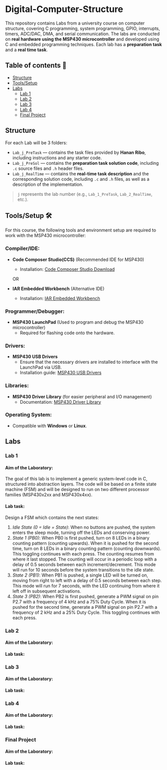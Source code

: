 # Digital-Computer-Structure
This repository contains Labs from a university course on computer structure, covering C programming, system programming, GPIO, interrupts, timers, ADC/DAC, DMA, and serial communication. The labs are conducted on **real hardware using the MSP430 microcontroller** and developed using C and embedded programming techniques.
Each lab has a **preparation task** and a **real time task**.

## Table of contents 🔗
- [Structure](#Structure)
- [Tools/Setup](#Tools/Setup)
- [Labs](#Labs)
    - [Lab 1](#1)
    - [Lab 2](#2)
    - [Lab 3](#3)
    - [Lab 4](#4)
    - [Final Project](#final-project)

 ## Structure
For each Lab will be 3 folders:
- `Lab_j_PreTask` — contains the task files provided by **Hanan Ribo**, including instructions and any starter code.
- `Lab_j_PreSol` — contains the **preparation task solution code**, including `.c` source files and `.h` header files.
- `Lab_j_RealTime` — contains the **real-time task description** and the corresponding solution code, including `.c` and `.h` files, as well as a description of the implementation.

> `j` represents the lab number (e.g., `Lab_1_PreTask`, `Lab_2_RealTime`, etc.).

## Tools/Setup 🛠️

For this course, the following tools and environment setup are required to work with the MSP430 microcontroller:

### Compiler/IDE:
- **Code Composer Studio(CCS)** (Recommended IDE for MSP430)
  - Installation: [Code Composer Studio Download](https://www.ti.com/tool/CCSTUDIO)
  
  OR

- **IAR Embedded Workbench** (Alternative IDE)
  - Installation: [IAR Embedded Workbench](https://www.iar.com/iar-embedded-workbench/)
  
### Programmer/Debugger:
- **MSP430 LaunchPad** (Used to program and debug the MSP430 microcontroller)
  - Required for flashing code onto the hardware.
  
### Drivers:
- **MSP430 USB Drivers**  
  - Ensure that the necessary drivers are installed to interface with the LaunchPad via USB.
  - Installation guide: [MSP430 USB Drivers](https://www.ti.com/tool/MSP430-USB-Debug-Interface)

### Libraries:
- **MSP430 Driver Library** (for easier peripheral and I/O management)
  - Documentation: [MSP430 Driver Library](https://www.ti.com/tool/MSP430-DRIVER-LIBRARY)

### Operating System:
- Compatible with **Windows** or **Linux**.

 ## Labs

 ### Lab 1
 #### Aim of the Laboratory:
The goal of this lab is to implement a generic system-level code in C, structured into abstraction layers. The code will be based on a finite state machine (FSM) and will be designed to run on two different processor families (MSP430x2xx and MSP430x4xx).
#### Lab task:
Design a FSM which contains the next states:
1. *Idle State (0 = Idle = State)*: When no buttons are pushed, the system enters the sleep mode, turning off the LEDs and conserving power.
2. *State 1 (PB0)*: When PB0 is first pushed, turn on 8 LEDs in a binary counting pattern (counting upwards). When it is pushed for the second time, turn on 8 LEDs in a binary counting pattern (counting downwards). This toggling continues with each press. The counting resumes from where it last stopped. The counting will occur in a periodic loop with a delay of 0.5 seconds between each increment/decrement. This mode will run for 10 seconds before the system transitions to the idle state.
3. *State 2 (PB1)*: When PB1 is pushed, a single LED will be turned on, moving from right to left with a delay of 0.5 seconds between each step. This mode will run for 7 seconds, with the LED continuing from where it left off in subsequent activations.
4. *State 3 (PB2)*: When PB2 is first pushed, generate a PWM signal on pin P2.7 with a frequency of 4 kHz and a 75% Duty Cycle. When it is pushed for the second time, generate a PWM signal on pin P2.7 with a frequency of 2 kHz and a 25% Duty Cycle. This toggling continues with each press.

 ### Lab 2
 #### Aim of the Laboratory:
#### Lab task:

### Lab 3
 #### Aim of the Laboratory:
#### Lab task:

### Lab 4
 #### Aim of the Laboratory:
#### Lab task:

### Final Project
 #### Aim of the Laboratory:
#### Lab task:





